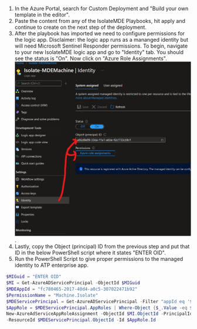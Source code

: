 1. In the Azure Portal, search for Custom Deployment and "Build your own template in the editor".
2. Paste the content from any of the IsolateMDE Playbooks, hit apply and continue to create on the next step of the deployment.
3. After the playbook has imported we need to configure permissions for the logic app. Disclaimer: the logic app runs as a mananged identity but will need Microsoft Sentinel Responder permissions. To begin, navigate to your new IsolateMDE logic app and go to "Identity" tab. You should see the status is "On". Now click on "Azure Role Assignments".![](https://github.com/Cyberlorians/uploadedimages/blob/main/isolatemdeidentity.png).
4. Lastly, copy the Object (principal) ID from the previous step and put that ID in the below PowerShell script where it states "ENTER OID".
5. Run the PowerShell Script to give proper permissions to the managed identity to ATP enterprise app.

```powershell
$MIGuid = "ENTER OID"
$MI = Get-AzureADServicePrincipal -ObjectId $MIGuid
$MDEAppId = "fc780465-2017-40d4-a0c5-307022471b92"
$PermissionName = "Machine.Isolate"
$MDEServicePrincipal = Get-AzureADServicePrincipal -Filter "appId eq '$MDEAppId'"
$AppRole = $MDEServicePrincipal.AppRoles | Where-Object {$_.Value -eq $PermissionName -and $_.AllowedMemberTypes -contains "Application"}
New-AzureAdServiceAppRoleAssignment -ObjectId $MI.ObjectId -PrincipalId $MI.ObjectId `
-ResourceId $MDEServicePrincipal.ObjectId -Id $AppRole.Id
```
